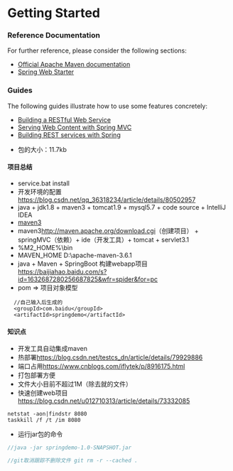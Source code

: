 # Getting Started

### Reference Documentation
For further reference, please consider the following sections:

* [Official Apache Maven documentation](https://maven.apache.org/guides/index.html)
* [Spring Web Starter](https://docs.spring.io/spring-boot/docs/{bootVersion}/reference/htmlsingle/#boot-features-developing-web-applications)

### Guides
The following guides illustrate how to use some features concretely:

* [Building a RESTful Web Service](https://spring.io/guides/gs/rest-service/)
* [Serving Web Content with Spring MVC](https://spring.io/guides/gs/serving-web-content/)
* [Building REST services with Spring](https://spring.io/guides/tutorials/bookmarks/)

+ 包的大小：11.7kb


#### 项目总结
+ service.bat install
+ 开发环境的配置<https://blog.csdn.net/qq_36318234/article/details/80502957>
+ java + jdk1.8 + maven3 + tomcat1.9 + mysql5.7 + code source + IntelliJ IDEA
+ [maven3](https://www.yiibai.com/maven/)
+ maven3<http://maven.apache.org/download.cgi>（创建项目） + springMVC（依赖）+ ide（开发工具）+ tomcat + servlet3.1
+ %M2_HOME%\bin
+ MAVEN_HOME D:\apache-maven-3.6.1
+ java + Maven + SpringBoot 构建webapp项目<https://baijiahao.baidu.com/s?id=1632687280256687825&wfr=spider&for=pc>
+ pom => 项目对象模型

```
  //自己输入后生成的
  <groupId>com.baidu</groupId>
  <artifactId>springdemo</artifactId>
```

#### 知识点

+ 开发工具自动集成maven
+ 热部署<https://blog.csdn.net/testcs_dn/article/details/79929886>
+ 端口占用<https://www.cnblogs.com/iflytek/p/8916175.html>
+ 打包部署方便
+ 文件大小目前不超过1M（除去就的文件）
+ 快速创建web项目<https://blog.csdn.net/u012710313/article/details/73332085>

```
netstat -aon|findstr 8080
taskkill /f /t /im 8080
```
+ 运行jar包的命令

```java
//java -jar springdemo-1.0-SNAPSHOT.jar

```
```java
//git取消跟踪不删除文件 git rm -r --cached . 
```
